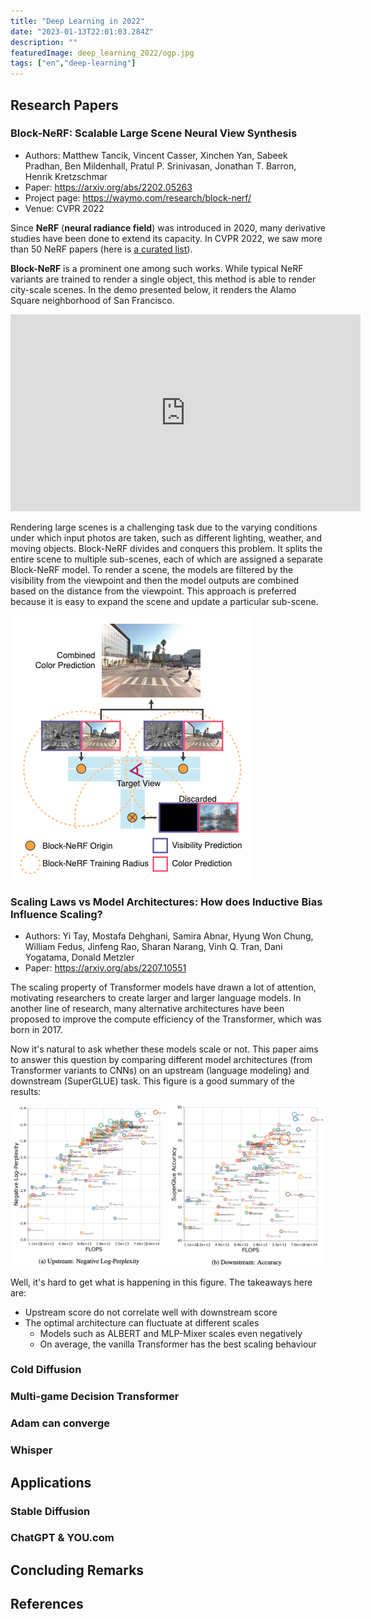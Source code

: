 ```yaml
---
title: "Deep Learning in 2022"
date: "2023-01-13T22:01:03.284Z"
description: ""
featuredImage: deep_learning_2022/ogp.jpg
tags: ["en","deep-learning"]
---
```



## Research Papers

### Block-NeRF: Scalable Large Scene Neural View Synthesis
- Authors: Matthew Tancik, Vincent Casser, Xinchen Yan, Sabeek Pradhan, Ben Mildenhall, Pratul P. Srinivasan, Jonathan T. Barron, Henrik Kretzschmar
- Paper: https://arxiv.org/abs/2202.05263
- Project page: https://waymo.com/research/block-nerf/
- Venue: CVPR 2022

Since **NeRF** (**neural radiance field**) was introduced in 2020, many derivative studies have been done to extend its capacity. In CVPR 2022, we saw more than 50 NeRF papers (here is [a curated list](https://dellaert.github.io/NeRF22/)).

**Block-NeRF** is a prominent one among such works. While typical NeRF variants are trained to render a single object, this method is able to render city-scale scenes. In the demo presented below, it renders the Alamo Square neighborhood of San Francisco.

<iframe width="560" height="315" src="https://www.youtube.com/embed/6lGMCAzBzOQ" title="YouTube video player" frameborder="0" allow="accelerometer; autoplay; clipboard-write; encrypted-media; gyroscope; picture-in-picture; web-share" allowfullscreen></iframe>

Rendering large scenes is a challenging task due to the varying conditions under which input photos are taken, such as different lighting, weather, and moving objects. Block-NeRF divides and conquers this problem. It splits the entire scene to multiple sub-scenes, each of which are assigned a separate Block-NeRF model. To render a scene, the models are filtered by the visibility from the viewpoint and then the model outputs are combined based on the distance from the viewpoint. This approach is preferred because it is easy to expand the scene and update a particular sub-scene.

![](2023-01-12-09-55-25.png)

### Scaling Laws vs Model Architectures: How does Inductive Bias Influence Scaling?
- Authors: Yi Tay, Mostafa Dehghani, Samira Abnar, Hyung Won Chung, William Fedus, Jinfeng Rao, Sharan Narang, Vinh Q. Tran, Dani Yogatama, Donald Metzler
- Paper: https://arxiv.org/abs/2207.10551

The scaling property of Transformer models have drawn a lot of attention, motivating researchers to create larger and larger language models. In another line of research, many alternative architectures have been proposed to improve the compute efficiency of the Transformer, which was born in 2017.

Now it's natural to ask whether these models scale or not. This paper aims to answer this question by comparing different model architectures (from Transformer variants to CNNs) on an upstream (language modeling) and downstream (SuperGLUE) task. This figure is a good summary of the results:

![](2023-01-12-23-31-24.png)

Well, it's hard to get what is happening in this figure. The takeaways here are:
- Upstream score do not correlate well with downstream score
- The optimal architecture can fluctuate at different scales
  - Models such as ALBERT and MLP-Mixer scales even negatively
  - On average, the vanilla Transformer has the best scaling behaviour

### Cold Diffusion
### Multi-game Decision Transformer
### Adam can converge
### Whisper

## Applications
### Stable Diffusion
### ChatGPT & YOU.com


## Concluding Remarks

## References 
